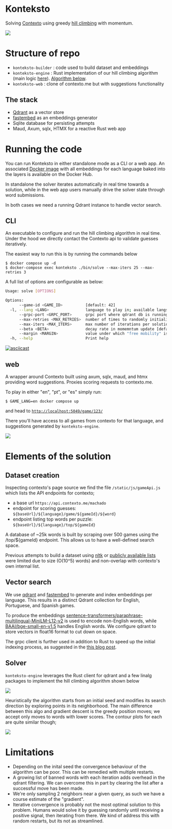 # Konteksto
Solving [Contexto](https://contexto.me/en/) using greedy [hill climbing](https://en.wikipedia.org/wiki/Hill_climbing) with momentum.

![](assets/cli.png)

# Structure of repo
* `konteksto-builder` : code used to build dataset and embeddings
* `konteksto-engine` : Rust implementation of our hill climbing algorithm (main logic [here](https://github.com/nnethercott/konteksto/blob/main/konteksto-engine/src/solver.rs#L173)). [Algorithm below](#solver). 
* `konteksto-web` : clone of contexto.me but with suggestions functionality

## The stack 
* [Qdrant](https://github.com/qdrant/qdrant) as a vector store
* [fastembed](https://github.com/qdrant/fastembed) as an embeddings generator
* Sqlite database for persisting attempts
* Maud, Axum, sqlx, HTMX for a reactive Rust web app 

# Running the code
You can run Konteksto in either standalone mode as a CLI or a web app. An associated [Docker image](https://hub.docker.com/repository/docker/nnethercott/konteksto/general) with all embeddings for each language baked into the layers is available on the Docker Hub. 

In standalone the solver iterates automatically in real time towards a solution, while in the web app users manually drive the solver state through word submissions.

In both cases we need a running Qdrant instance to handle vector search.

## CLI
An executable to configure and run the hill climbing algorithm in real time. Under the hood we directly contact the Contexto api to validate guesses iteratively.

The easiest way to run this is by running the commands below
```
$ docker compose up -d
$ docker-compose exec konteksto ./bin/solve --max-iters 25 --max-retries 3
```

A full list of options are configurable as below:
```bash
Usage: solve [OPTIONS]

Options:
      --game-id <GAME_ID>          [default: 42]
  -l, --lang <LANG>                language to play in; available langs are: 'en', 'pt-br', and 'es' [default: en]
      --grpc-port <GRPC_PORT>      grpc port where qdrant db is running on [env: QDRANT__SERVICE__GRPC_PORT=] [default: 6334]
      --max-retries <MAX_RETRIES>  number of times to randomly initialize search algorithm [default: 1]
      --max-iters <MAX_ITERS>      max number of iterations per solution attempt [default: 100]
      --beta <BETA>                decay rate in momemntum update [default: 0.5]
      --margin <MARGIN>            value under which "free mobility" is possible [default: 200]
  -h, --help                       Print help
```

[![asciicast](https://asciinema.org/a/7YKKIisc5J5uvDfLXtkJb2n3f.svg)](https://asciinema.org/a/7YKKIisc5J5uvDfLXtkJb2n3f)

## web
A wrapper around Contexto built using axum, sqlx, maud, and htmx providing word suggestions. Proxies scoring requests to contexto.me. 

To play in either "en", "pt", or "es" simply run:
```
$ GAME_LANG=en docker compose up
```
and head to [`http://localhost:5049/game/123/`](http://localhost:5049/game/123/)

There you'll have access to all games from contexto for that language, and suggestions generated by `konteksto-engine`.

![](assets/web.png)

# Elements of the solution
## Dataset creation
Inspecting contexto's page source we find the file `/static/js/gameApi.js` which lists the API endpoints for contexto;
  * a base url `https://api.contexto.me/machado`
  * endpoint for scoring guesses: `${baseUrl}/${language}/game/${gameId}/${word}`
  * endpoint listing top words per puzzle: `${baseUrl}/${language}/top/${gameId}`

A database of ~25k words is built by scraping over 500 games using the /top/${gameId} endpoint. This allows us to have a well-defined search space.

Previous attempts to build a dataset using [nltk](https://www.nltk.org/howto/corpus.html) or [publicly available lists](https://github.com/dwyl/english-words) were limited due to size (O(10^5) words) and non-overlap with contexto's own internal list.

## Vector search
We use [qdrant](https://github.com/qdrant/qdrant) and [fastembed](https://github.com/qdrant/fastembed) to generate and index embeddings per language. This results in a distinct Qdrant collection for English, Portuguese, and Spanish games.

To produce the embeddings [sentence-transformers/paraphrase-multilingual-MiniLM-L12-v2](https://huggingface.co/sentence-transformers/paraphrase-multilingual-MiniLM-L12-v2) is used to encode non-English words, while [BAAI/bge-small-en-v1.5](https://huggingface.co/BAAI/bge-small-en-v1.5) handles English words. We configure qdrant to store vectors in float16 format  to cut down on space. 

The grpc client is further used in addition to Rust to speed up the initial indexing process, as suggested in the [this blog post](https://qdrant.tech/articles/indexing-optimization/).

## Solver
`konteksto-engine` leverages the Rust client for qdrant and a few linalg packages to implement the hill climbing algorithm shown below

![](assets/algo.png)

Heuristically the algorithm starts from an initial seed and modifies its search direction by exploring points in its neighborhood. The main difference between this algo and gradient descent is the greedy position moves; we accept only moves to words with lower scores. The contour plots for each are quite similar though;

![](assets/contour.png)

# Limitations 
* Depending on the inital seed the convergence behaviour of the algorithm can be poor. This can be remedied with multiple restarts. 
* A growing list of banned words with each iteration adds overhead in the qdrant filtering. We can overcome this in part by clearing the list after a successful move has been made.
* We're only sampling 2 neighbors near a given query, as such we have a course estimate of the "gradient".
* Iterative convergence is probably not the most optimal solution to this problem. Humans would solve it by guessing randomly until receiving a positive signal, then iterating from there. We kind of address this with random restarts, but its not as streamlined.
